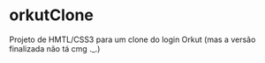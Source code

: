 # orkutClone
Projeto de HMTL/CSS3 para um clone do login Orkut (mas a versão finalizada não tá cmg ._.)
